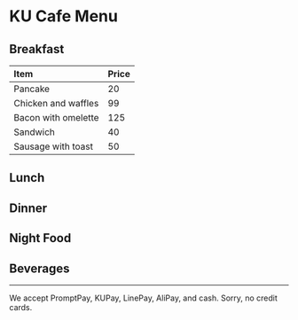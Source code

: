# KU Cafe Menu


## Breakfast

| Item                | Price     | 
|:--------------------|-----------|
| Pancake             | 20        |
| Chicken and waffles | 99        |
| Bacon with omelette | 125       |
| Sandwich            | 40        |
| Sausage with toast  | 50        |

## Lunch 


## Dinner


## Night Food


## Beverages



---

We accept PromptPay, KUPay, LinePay, AliPay, and cash. Sorry, no credit cards.
